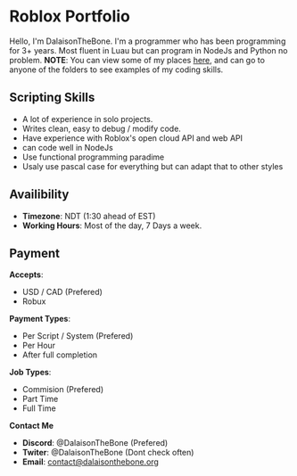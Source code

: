 # Roblox Portfolio
Hello, I'm DalaisonTheBone. I'm a programmer who has been programming for 3+ years. Most fluent in Luau but can program in NodeJs and Python no problem.
**NOTE**: You can view some of my places [here](Solo-Projects/README.md), and can go to anyone of the folders to see examples of my coding skills.

## Scripting Skills
- A lot of experience in solo projects.
- Writes clean, easy to debug / modify code.
- Have experience with Roblox's open cloud API and web API
- can code well in NodeJs
- Use functional programming paradime
- Usaly use pascal case for everything but can adapt that to other styles

## Availibility
- **Timezone**: NDT (1:30 ahead of EST)
- **Working Hours**: Most of the day, 7 Days a week.

## Payment
**Accepts**:
  - USD / CAD (Prefered)
  - Robux

**Payment Types**:
  - Per Script / System (Prefered)
  - Per Hour
  - After full completion

**Job Types**:
  - Commision (Prefered)
  - Part Time
  - Full Time

**Contact Me**
- **Discord**: @DalaisonTheBone (Prefered)
- **Twiter**: @DalaisonTheBone (Dont check often)
- **Email**: contact@dalaisonthebone.org
